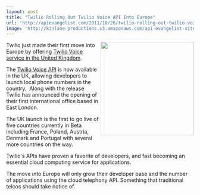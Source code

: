 ```yaml
---
layout: post
title: "Twilio Rolling Out Twilio Voice API Into Europe"
url: 'http://apievangelist.com/2011/10/26/twilio-rolling-out-twilio-voice-api-into-europe/'
image: 'http://kinlane-productions.s3.amazonaws.com/api-evangelist-site/blog/twiliomap.png'
---
```


<img class="c1" src="http://kinlane-productions.s3.amazonaws.com/twilio/twiliomap.png" alt="" width="250" align="right" />

Twilio just made their first move into Europe by offering [Twilio Voice service in the United Kingdom][1].

The [Twilio Voice API][2] is now available in the UK, allowing developers to launch local phone numbers in the country.  Along with the release Twilio has announced the opening of their first international office based in East London.

The UK launch is the first to go live of five countries currently in Beta including France, Poland, Austria, Denmark and Portugal with several more countries on the way.

Twilio's APIs have proven a favorite of developers, and fast becoming an essential cloud computing service for applications.

The move into Europe will only grow their developer base and the number of applications using the cloud telephony API. Something that traditional telcos should take notice of.

   [1]: http://www.twilio.com/blog/2011/10/twilio-launches-in-europe-opens-office-london.html (Twilio Voice Service in the United Kingdom)
   [2]: http://www.twilio.com/api/voice (Twilio Voice API)
